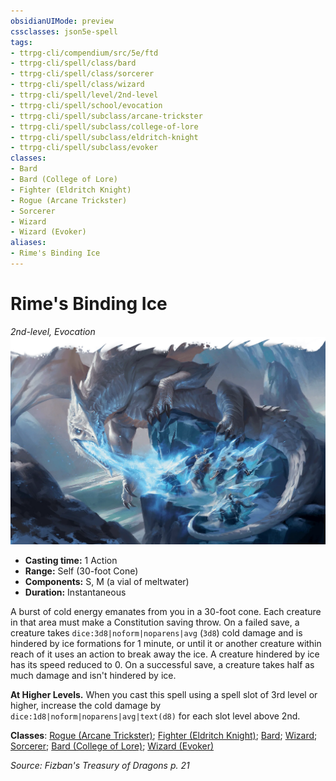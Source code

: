 ```yaml
---
obsidianUIMode: preview
cssclasses: json5e-spell
tags:
- ttrpg-cli/compendium/src/5e/ftd
- ttrpg-cli/spell/class/bard
- ttrpg-cli/spell/class/sorcerer
- ttrpg-cli/spell/class/wizard
- ttrpg-cli/spell/level/2nd-level
- ttrpg-cli/spell/school/evocation
- ttrpg-cli/spell/subclass/arcane-trickster
- ttrpg-cli/spell/subclass/college-of-lore
- ttrpg-cli/spell/subclass/eldritch-knight
- ttrpg-cli/spell/subclass/evoker
classes:
- Bard
- Bard (College of Lore)
- Fighter (Eldritch Knight)
- Rogue (Arcane Trickster)
- Sorcerer
- Wizard
- Wizard (Evoker)
aliases:
- Rime's Binding Ice
---
```

# Rime's Binding Ice
*2nd-level, Evocation*  
![Rime's binding ice adds in...](Інструменти%20ДМ/CLI/spells/img/rimes-binding-ice.webp#right "Rime's binding ice adds insult to injury in the hands of a spellcasting white dragon.")

- **Casting time:** 1 Action
- **Range:** Self (30-foot Cone)
- **Components:** S, M (a vial of meltwater)
- **Duration:** Instantaneous

A burst of cold energy emanates from you in a 30-foot cone. Each creature in that area must make a Constitution saving throw. On a failed save, a creature takes `dice:3d8|noform|noparens|avg` (`3d8`) cold damage and is hindered by ice formations for 1 minute, or until it or another creature within reach of it uses an action to break away the ice. A creature hindered by ice has its speed reduced to 0. On a successful save, a creature takes half as much damage and isn't hindered by ice.

**At Higher Levels.** When you cast this spell using a spell slot of 3rd level or higher, increase the cold damage by `dice:1d8|noform|noparens|avg|text(d8)` for each slot level above 2nd.

**Classes**: [Rogue (Arcane Trickster)](Інструменти%20ДМ/CLI/lists/list-spells-classes-arcane-trickster-xphb.md "subclass=XPHB;class=XPHB"); [Fighter (Eldritch Knight)](Інструменти%20ДМ/CLI/lists/list-spells-classes-eldritch-knight-xphb.md "subclass=XPHB;class=XPHB"); [Bard](Інструменти%20ДМ/CLI/lists/list-spells-classes-bard.md); [Wizard](Інструменти%20ДМ/CLI/lists/list-spells-classes-wizard.md); [Sorcerer](Інструменти%20ДМ/CLI/lists/list-spells-classes-sorcerer.md); [Bard (College of Lore)](Інструменти%20ДМ/CLI/lists/list-spells-classes-college-of-lore-xphb.md "subclass=XPHB;class=XPHB"); [Wizard (Evoker)](Інструменти%20ДМ/CLI/lists/list-spells-classes-evoker-xphb.md "subclass=XPHB;class=XPHB")

*Source: Fizban's Treasury of Dragons p. 21*